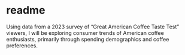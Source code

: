 # readme


Using data from a 2023 survey of “Great American Coffee Taste Test”
viewers, I will be exploring consumer trends of American coffee
enthusiasts, primarily through spending demographics and coffee
preferences.
